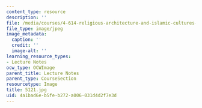 ```yaml
---
content_type: resource
description: ''
file: /media/courses/4-614-religious-architecture-and-islamic-cultures-fall-2002/4a1bad6eb5feb272a006031d4d2f7e3d_5121.jpg
file_type: image/jpeg
image_metadata:
  caption: ''
  credit: ''
  image-alt: ''
learning_resource_types:
- Lecture Notes
ocw_type: OCWImage
parent_title: Lecture Notes
parent_type: CourseSection
resourcetype: Image
title: 5121.jpg
uid: 4a1bad6e-b5fe-b272-a006-031d4d2f7e3d
---
```

